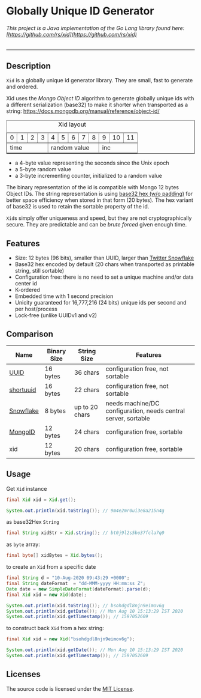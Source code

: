 # Globally Unique ID Generator

###### This project is a Java implementation of the Go Lang library found here: [https://github.com/rs/xid](https://github.com/rs/xid)

---

## Description

`Xid` is a globally unique id generator library. They are small, fast to generate and ordered.

Xid uses the *Mongo Object ID* algorithm to generate globally unique ids with a different serialization (base32) to make it shorter when transported as a string:
https://docs.mongodb.org/manual/reference/object-id/

<table border="1">
<caption>Xid layout</caption>
<tr>
<td>0</td><td>1</td><td>2</td><td>3</td><td>4</td><td>5</td><td>6</td><td>7</td><td>8</td><td>9</td><td>10</td><td>11</td>
</tr>
<tr>
<td colspan="4">time</td><td colspan="5">random value</td><td colspan="3">inc</td>
</tr>
</table>

- a 4-byte value representing the seconds since the Unix epoch
- a 5-byte random value
- a 3-byte incrementing counter, initialized to a random value

The binary representation of the id is compatible with Mongo 12 bytes Object IDs.
The string representation is using [base32 hex (w/o padding)](https://tools.ietf.org/html/rfc4648#page-10) for better space efficiency when stored in that form (20 bytes). The hex variant of base32 is used to retain the
sortable property of the id.

`Xid`s simply offer uniqueness and speed, but they are not cryptographically secure. They are predictable and can be *brute forced* given enough time.

## Features
- Size: 12 bytes (96 bits), smaller than UUID, larger than [Twitter Snowflake](https://blog.twitter.com/2010/announcing-snowflake)
- Base32 hex encoded by default (20 chars when transported as printable string, still sortable)
- Configuration free: there is no need to set a unique machine and/or data center id
- K-ordered
- Embedded time with 1 second precision
- Unicity guaranteed for 16,777,216 (24 bits) unique ids per second and per host/process
- Lock-free (unlike UUIDv1 and v2)

## Comparison

| Name        | Binary Size | String Size    | Features
|-------------|-------------|----------------|----------------
| [UUID]      | 16 bytes    | 36 chars       | configuration free, not sortable
| [shortuuid] | 16 bytes    | 22 chars       | configuration free, not sortable
| [Snowflake] | 8 bytes     | up to 20 chars | needs machine/DC configuration, needs central server, sortable
| [MongoID]   | 12 bytes    | 24 chars       | configuration free, sortable
| xid         | 12 bytes    | 20 chars       | configuration free, sortable

[UUID]: https://en.wikipedia.org/wiki/Universally_unique_identifier
[shortuuid]: https://github.com/stochastic-technologies/shortuuid
[Snowflake]: https://blog.twitter.com/2010/announcing-snowflake
[MongoID]: https://docs.mongodb.org/manual/reference/object-id/

## Usage
Get `Xid` instance
```java
final Xid xid = Xid.get(); 

System.out.println(xid.toString()); // 9m4e2mr0ui3e8a215n4g
```
as base32Hex `String` 

```java
final String xidStr = Xid.string(); // bt0j9l2s5bo37fcla7q0
```
as `byte` array:

```java
final byte[] xidBytes = Xid.bytes(); 
```

to create an `Xid` from a specific date

```java
final String d = "10-Aug-2020 09:43:29 +0000"; 
final String dateFormat  = "dd-MMM-yyyy HH:mm:ss Z";
Date date = new SimpleDateFormat(dateFormat).parse(d);
final Xid xid = new Xid(date);

System.out.println(xid.toString()); // bsohdgdl8njn9eimov6g
System.out.println(xid.getDate()); // Mon Aug 10 15:13:29 IST 2020
System.out.println(xid.getTimestamp()); // 1597052609
```

to construct back `Xid` from a hex string:
```java
final Xid xid = new Xid("bsohdgdl8njn9eimov6g");

System.out.println(xid.getDate()); // Mon Aug 10 15:13:29 IST 2020
System.out.println(xid.getTimestamp()); // 1597052609
```

## Licenses
The source code is licensed under the [MIT License](https://github.com/0xShamil/java-xid/master/LICENSE).
